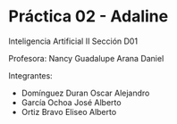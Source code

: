 # Práctica 02 - Adaline

Inteligencia Artificial II
Sección D01

Profesora:
Nancy Guadalupe Arana Daniel


Integrantes:
- Domínguez Duran Oscar Alejandro
- García Ochoa José Alberto 
- Ortiz Bravo Eliseo Alberto
